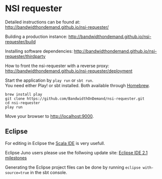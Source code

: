 # NSI requester

Detailed instructions can be found at: http://bandwidthondemand.github.io/nsi-requester/

Building a production instance: http://bandwidthondemand.github.io/nsi-requester/build

Installing software dependencies: http://bandwidthondemand.github.io/nsi-requester/thirdparty

How to front the nsi-requester with a reverse proxy: http://bandwidthondemand.github.io/nsi-requester/deployment

Start the application by `play run` or `sbt run`.  
You need either Play! or sbt installed. Both available through [Homebrew][homebrew].

    brew install play
    git clone https://github.com/BandwidthOnDemand/nsi-requester.git
    cd nsi-requester
    play run

Move your browser to [http://localhost:9000](http://localhost:9000).

## Eclipse
For editing in Eclipse the [Scala IDE](http://scala-ide.org/) is very usefull.

Eclipse Juno users please use the follwoing update site:
[Eclipse IDE 2.1 milestones](http://download.scala-ide.org/releases-juno-29/milestone/site)

Generating the Eclipse project files can be done by running `eclipse with-source=true` in the sbt console.


[homebrew]: http://mxcl.github.com/homebrew
